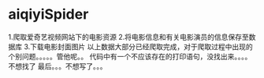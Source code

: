 # aiqiyiSpider

1.爬取爱奇艺视频网站下的电影资源
2.将电影信息和有关电影演员的信息保存至数据库
3.下载电影封面图片
以上数据大部分已经爬取完成，对于爬取过程中出现的个别问题。。。。。管他呢。。
代码中有一个不应该存在的打印语句，没找出来。。。。不想找了
最后。。。不想写了。。。